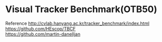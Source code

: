 # Visual Tracker Benchmark(OTB50)
Reference
http://cvlab.hanyang.ac.kr/tracker_benchmark/index.html  
https://github.com/HEscop/TBCF  
https://github.com/martin-danelljan  
